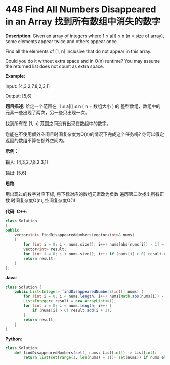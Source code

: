 # 448 Find All Numbers Disappeared in an Array 找到所有数组中消失的数字

__Description__:
Given an array of integers where 1 ≤ a[i] ≤ n (n = size of array), some elements appear twice and others appear once.

Find all the elements of [1, n] inclusive that do not appear in this array.

Could you do it without extra space and in O(n) runtime? You may assume the returned list does not count as extra space.

__Example:__

Input:
[4,3,2,7,8,2,3,1]

Output:
[5,6]

__题目描述__:
给定一个范围在  1 ≤ a[i] ≤ n ( n = 数组大小 ) 的 整型数组，数组中的元素一些出现了两次，另一些只出现一次。

找到所有在 [1, n] 范围之间没有出现在数组中的数字。

您能在不使用额外空间且时间复杂度为O(n)的情况下完成这个任务吗? 你可以假定返回的数组不算在额外空间内。

__示例：__

输入:
[4,3,2,7,8,2,3,1]

输出:
[5,6]

__思路__:

用出现过的数字对应下标, 将下标对应的数组元素改为负数
遍历第二次找出所有正数
时间复杂度O(n), 空间复杂度O(1)

__代码__:
__C++__:

```C++
class Solution 
{
public:
    vector<int> findDisappearedNumbers(vector<int>& nums) 
    {
        for (int i = 0; i < nums.size(); i++) nums[abs(nums[i]) - 1] = -abs(nums[abs(nums[i]) - 1]);
        vector<int> result;
        for (int i = 0; i < nums.size(); i++) if (nums[i] > 0) result.emplace_back(i + 1);
        return result;
    }
};
```

__Java__:

```Java
class Solution {
    public List<Integer> findDisappearedNumbers(int[] nums) {
        for (int i = 0; i < nums.length; i++) nums[Math.abs(nums[i]) - 1] = -Math.abs(nums[Math.abs(nums[i]) - 1]);
        List<Integer> result = new ArrayList<>();
        for (int i = 0; i < nums.length; i++) {
            if (nums[i] > 0) result.add(i + 1);
        }
        return result;
    }
}
```

__Python__:

```Python
class Solution:
    def findDisappearedNumbers(self, nums: List[int]) -> List[int]:
        return list(set(range(1, len(nums) + 1))- set(nums)) if nums else []
```

